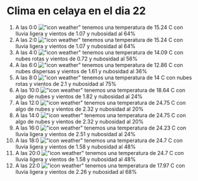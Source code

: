 # Clima en celaya en el dia 22

1. A las 0:0 !["icon weather"](http://openweathermap.org/img/w/10n.png) tenemos una temperatura de 15.24 C con lluvia ligera y  vientos de 1.07 y nubosidad al 64%
1. A las 2:0 !["icon weather"](http://openweathermap.org/img/w/10n.png) tenemos una temperatura de 15.24 C con lluvia ligera y  vientos de 1.07 y nubosidad al 64%
1. A las 4:0 !["icon weather"](http://openweathermap.org/img/w/04n.png) tenemos una temperatura de 14.09 C con nubes rotas y  vientos de 0.72 y nubosidad al 56%
1. A las 6:0 !["icon weather"](http://openweathermap.org/img/w/03n.png) tenemos una temperatura de 12.86 C con nubes dispersas y  vientos de 1.61 y nubosidad al 36%
1. A las 8:0 !["icon weather"](http://openweathermap.org/img/w/04d.png) tenemos una temperatura de 14 C con nubes rotas y  vientos de 2.1 y nubosidad al 75%
1. A las 10:0 !["icon weather"](http://openweathermap.org/img/w/02d.png) tenemos una temperatura de 18.64 C con algo de nubes y  vientos de 1.82 y nubosidad al 24%
1. A las 12:0 !["icon weather"](http://openweathermap.org/img/w/02d.png) tenemos una temperatura de 24.75 C con algo de nubes y  vientos de 2.32 y nubosidad al 20%
1. A las 14:0 !["icon weather"](http://openweathermap.org/img/w/02d.png) tenemos una temperatura de 24.75 C con algo de nubes y  vientos de 2.32 y nubosidad al 20%
1. A las 16:0 !["icon weather"](http://openweathermap.org/img/w/10d.png) tenemos una temperatura de 24.23 C con lluvia ligera y  vientos de 2.51 y nubosidad al 24%
1. A las 18:0 !["icon weather"](http://openweathermap.org/img/w/10d.png) tenemos una temperatura de 24.7 C con lluvia ligera y  vientos de 1.58 y nubosidad al 48%
1. A las 20:0 !["icon weather"](http://openweathermap.org/img/w/10n.png) tenemos una temperatura de 24.7 C con lluvia ligera y  vientos de 1.58 y nubosidad al 48%
1. A las 22:0 !["icon weather"](http://openweathermap.org/img/w/10n.png) tenemos una temperatura de 17.97 C con lluvia ligera y  vientos de 2.26 y nubosidad al 68%
